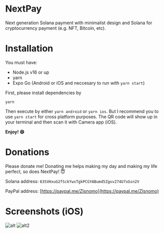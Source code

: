 # NextPay
Next generation Solana payment with minimalist design and Solana for 
cryptocurrency payment (e.g. NFT, Bitcoin, etc).
# Installation
You must have:

- Node.js v16 or up
- yarn
- Expo Go (Android or iOS and neccesary to run with `yarn start`)

First, please install dependencies by
```
yarn
```
Then execute by either `yarn android` or `yarn ios`. But I recommend you to use `yarn start` for cross platform purposes.
The QR code will show up in your terminal and then scan it with Camera app (iOS).

**Enjoy! :smile:**
# Donations
Please donate me! Donating me helps making my day and making my life perfect, so does NextPay! 😇

Solana address: `63SVHxuG2fSckYwsTgkPCGYABumd5Zgxv274U7xGsn2V`

PayPal address: [https://paypal.me/ZIsnomo](https://paypal.me/ZIsnomo)
# Screenshots (iOS)
![alt](https://media.discordapp.net/attachments/821609322676355092/955997989275594792/IMG_0209.png)
![alt2](https://media.discordapp.net/attachments/821609322676355092/955997989611130970/IMG_0210.png)
